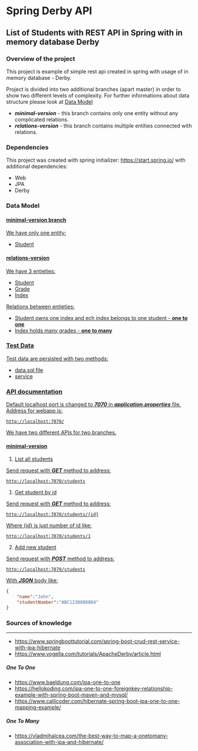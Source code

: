 # Spring Derby API
## List of Students with REST API in Spring with in memory database Derby 

### Overview of the project
This project is example of simple rest api created in spring with
usage of in memory database - Derby.

Project is divided into two additional branches (apart master) in order to show two different levels of complexity. 
For further informations about data structure please look at [Data Model](#data-model) 

* ***minimal-version*** - this branch contains only one entity without any complicated relations.
* ***relations-version*** - this branch contains multiple entities connected with relations.     

### Dependencies
This project was created with spring initializer: https://start.spring.io/ with additional dependencies:
* Web
* JPA
* Derby

### Data Model <a href="data-model">

#### minimal-version branch
We have only one entity:
* Student

#### relations-version
We have 3 entieties:
* Student
* Grade
* Index

Relations between entieties:
* Student owns one index and ech index belongs to one student - **one to one**
* Index holds many grades - **one to many**

### Test Data
Test data are persisted with two methods:
- data.sql file 
- service

### API documentation
Default localhost port is changed to ***7070*** in ***application.properties*** file.
Address for webapp is: 
```
http://localhost:7070/
```
We have two different APIs for two branches.

#### minimal-version

1. List all students

Send request with ***GET*** method to address: 
```
http://localhost:7070/students
```

1. Get student by id

Send request with ***GET*** method to address:
```
http://localhost:7070/students/{id}
```
Where {id} is just number of id like: 
```
http://localhost:7070/students/1
```

2. Add new student

Send request with ***POST*** method to address:
```
http://localhost:7070/students
```
With ***JSON*** body like:
```JSON
{
	"name":"John",
	"studentNumber":"ABC1238888884"
}
```

### Sources of knowledge
***
* https://www.springboottutorial.com/spring-boot-crud-rest-service-with-jpa-hibernate
* https://www.vogella.com/tutorials/ApacheDerby/article.html
##### One To One
* https://www.baeldung.com/jpa-one-to-one
* https://hellokoding.com/jpa-one-to-one-foreignkey-relationship-example-with-spring-boot-maven-and-mysql/
* https://www.callicoder.com/hibernate-spring-boot-jpa-one-to-one-mapping-example/
##### One To Many
* https://vladmihalcea.com/the-best-way-to-map-a-onetomany-association-with-jpa-and-hibernate/